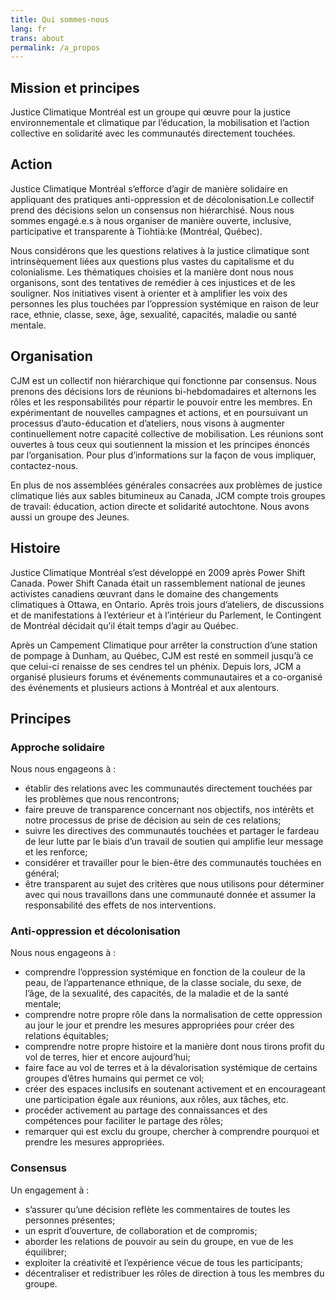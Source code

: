 ```yaml
---
title: Qui sommes-nous
lang: fr
trans: about
permalink: /a_propos
---
```

## Mission et principes
Justice Climatique Montréal est un groupe qui œuvre pour la justice environnementale et climatique par l’éducation, la mobilisation et l’action collective en solidarité avec les communautés directement touchées.

## Action
Justice Climatique Montréal s’efforce d’agir de manière solidaire en appliquant des pratiques anti-oppression et de décolonisation.Le collectif prend des décisions selon un consensus non hiérarchisé. Nous nous sommes engagé.e.s à nous organiser de manière ouverte, inclusive, participative et transparente à Tiohtià:ke (Montréal, Québec).

Nous considérons que les questions relatives à la justice climatique sont intrinsèquement liées aux questions plus vastes du capitalisme et du colonialisme. Les thématiques choisies et la manière dont nous nous organisons, sont des tentatives de remédier à ces injustices et de les souligner. Nos initiatives visent à orienter et à amplifier les voix des personnes les plus touchées par l’oppression systémique en raison de leur race, ethnie, classe, sexe, âge, sexualité, capacités, maladie ou santé mentale.

## Organisation
CJM est un collectif non hiérarchique qui fonctionne par consensus. Nous prenons des décisions lors de réunions bi-hebdomadaires et alternons les rôles et les responsabilités pour répartir le pouvoir entre les membres. En expérimentant de nouvelles campagnes et actions, et en poursuivant un processus d’auto-éducation et d’ateliers, nous visons à augmenter continuellement notre capacité collective de mobilisation. Les réunions sont ouvertes à tous ceux qui soutiennent la mission et les principes énoncés par l’organisation. Pour plus d’informations sur la façon de vous impliquer, contactez-nous.

En plus de nos assemblées générales consacrées aux problèmes de justice climatique liés aux sables bitumineux au Canada, JCM compte trois groupes de travail: éducation, action directe et solidarité autochtone. Nous avons aussi un groupe des Jeunes.

## Histoire
Justice Climatique Montréal s’est développé en 2009 après Power Shift Canada. Power Shift Canada était un rassemblement national de jeunes activistes canadiens œuvrant dans le domaine des changements climatiques à Ottawa, en Ontario. Après trois jours d’ateliers, de discussions et de manifestations à l’extérieur et à l’intérieur du Parlement, le Contingent de Montréal décidait qu’il était temps d’agir au Québec.

Après un Campement Climatique pour arrêter la construction d’une station de pompage à Dunham, au Québec, CJM est resté en sommeil jusqu’à ce que celui-ci renaisse de ses cendres tel un phénix. Depuis lors, JCM a organisé plusieurs forums et événements communautaires et a co-organisé des événements et plusieurs actions à Montréal et aux alentours.

## Principes
### Approche solidaire
Nous nous engageons à :

* établir des relations avec les communautés directement touchées par les problèmes que nous rencontrons;
* faire preuve de transparence concernant nos objectifs, nos intérêts et notre processus de prise de décision au sein de ces relations;
* suivre les directives des communautés touchées et partager le fardeau de leur lutte par le biais d’un travail de soutien qui amplifie leur message et les renforce;
* considérer et travailler pour le bien-être des communautés touchées en général;
* être transparent au sujet des critères que nous utilisons pour déterminer avec qui nous travaillons dans une communauté donnée et assumer la responsabilité des effets de nos interventions.

### Anti-oppression et décolonisation
Nous nous engageons à :

* comprendre l’oppression systémique en fonction de la couleur de la peau, de l’appartenance ethnique, de la classe sociale, du sexe, de l’âge, de la sexualité, des capacités, de la maladie et de la santé mentale;
* comprendre notre propre rôle dans la normalisation de cette oppression au jour le jour et prendre les mesures appropriées pour créer des relations équitables;
* comprendre notre propre histoire et la manière dont nous tirons profit du vol de terres, hier et encore aujourd’hui;
* faire face au vol de terres et à la dévalorisation systémique de certains groupes d’êtres humains qui permet ce vol;
* créer des espaces inclusifs en soutenant activement et en encourageant une participation égale aux réunions, aux rôles, aux tâches, etc.
* procéder activement au partage des connaissances et des compétences pour faciliter le partage des rôles;
* remarquer qui est exclu du groupe, chercher à comprendre pourquoi et prendre les mesures appropriées.

### Consensus
Un engagement à :

* s’assurer qu’une décision reflète les commentaires de toutes les personnes présentes;
* un esprit d’ouverture, de collaboration et de compromis;
* aborder les relations de pouvoir au sein du groupe, en vue de les équilibrer;
* exploiter la créativité et l’expérience vécue de tous les participants;
* décentraliser et redistribuer les rôles de direction à tous les membres du groupe.
